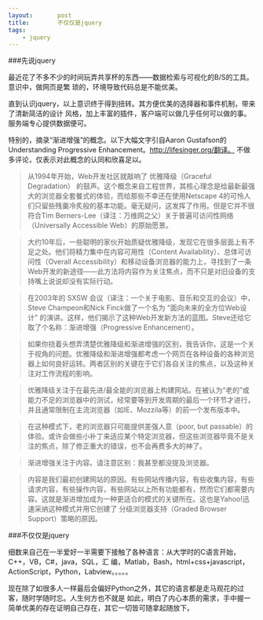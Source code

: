 ```yaml
---
layout:       post
title:        不仅仅是jquery
tags:
    - jquery
---
```


###先说jquery

最近花了不多不少的时间玩弄共享杯的东西——数据检索与可视化的B/S的工具。意识中，做网页是繁
琐的，环境导致代码总是不能优美。

直到认识jquery，以上意识终于得到扭转。其方便优美的选择器和事件机制，带来了清新简洁的设计
风格，加上丰富的插件，客户端可以做几乎任何可以做的事。服务端专心提供数据便可。

特别的，摘录“渐进增强”的概念。以下大幅文字引自Aaron Gustafson的
Understanding Progressive Enhancement。http://lifesinger.org/翻译。
不做多评论，仅表示对此概念的认同和欣喜足以。

> 从1994年开始，Web开发社区就敲响了 优雅降级（Graceful Degradation） 的鼓声。这个概念来自工程世界，其核心理念是给最新最强大的浏览器全套餐式的体验，而给那些不幸还在使用Netscape 4的可怜人们只留些残羹冷炙般的基本功能。毫无疑问，这发挥了作用。但是它并不很符合Tim Berners-Lee（译注：万维网之父）关于普遍可访问性网络（Universally Accessible Web）的原始愿景。

> 大约10年后，一些聪明的家伙开始质疑优雅降级，发现它在很多层面上有不足之处。他们将精力集中在内容可用性（Content Availability）、总体可访问性（Overall Accessibility）和移动设备浏览器的能力上，寻找到了一条Web开发的新途径——此方法将内容作为关注焦点，而不只是对旧设备的支持嘴上说说却没有实际行动。

> 在2003年的 SXSW 会议（译注：一个关于电影、音乐和交互的会议）中，Steve Champeon和Nick Finck做了一个名为 “面向未来的全方位Web设计” 的演讲。这样，他们揭示了这种Web开发新方法的蓝图。Steve还给它取了个名称：渐进增强（Progressive Enhancement）。

> 如果你挠着头想弄清楚优雅降级和渐进增强的区别，我告诉你，这是一个关于视角的问题。优雅降级和渐进增强都考虑一个网页在各种设备的各种浏览器上如何良好运转。两者区别的关键在于它们各自关注的焦点，以及这种关注对工作流程的影响。

> 优雅降级关注于在最先进/最全能的浏览器上构建网站。在被认为“老的”或能力不足的浏览器中的测试，经常要等到开发周期的最后一个环节才进行，并且通常限制在主流浏览器（如IE、Mozzila等）的前一个发布版本中。

> 在这种模式下，老的浏览器只可能提供差强人意（poor, but passable）的体验。或许会做些小补丁来适应某个特定浏览器，但这些浏览器毕竟不是关注的焦点，除了修正重大的错误，也不会再费多大的神了。

> 渐进增强关注于内容。请注意区别：我甚至都没提及浏览器。

> 内容是我们最初创建网站的原因。有些网站传播内容，有些收集内容，有些请求内容，有些操作内容，有些网站以上所有功能都有，然而它们都需要内容。这就是渐进增加成为一种更适合的模式的关键所在。这也是Yahoo!迅速采纳这种模式并用它创建了 分级浏览器支持（Graded Browser Support）策略的原因。

###不仅仅是jquery

细数来自己在一半爱好一半需要下接触了各种语言：从大学时的C语言开始，C++，VB，C#，java，SQL，汇
编，Matlab，Bash，html+css+javascript，ActionScript，Python，Labview。。。。。

现在除了如很多人一样最后会偏好Python之外，其它的语言都是走马观花的过客，随时学随时忘。人生何方也不就是
如此，明白了内心本质的需求，手中握一简单优美的存在证明自己存在，其它一切皆可随拿起随放下。
